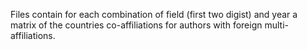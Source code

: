 Files contain for each combination of field (first two digist) and year a matrix of the countries co-affiliations for authors with foreign multi-affiliations.

